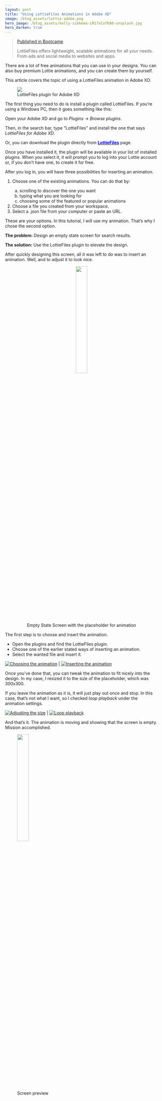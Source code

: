 ```yaml
---
layout: post
title: "Using LottieFiles Animations in Adobe XD"
image: /blog_assets/lottie-adobe.png
hero_image: /blog_assets/kelly-sikkema-LM17xCofKA0-unsplash.jpg
hero_darken: true
---
```

> <a href="https://medium.com/design-bootcamp/using-lottiefiles-animations-in-adobe-xd-d9f4d6906aa6"><span class="tag is-link">Published in Bootcamp</span></a><br>
> 
> LottieFiles offers lightweight, scalable animations for all your needs. From ads and social media to websites and apps.

There are a lot of free animations that you can use in your designs. You can also buy premium Lottie animations, and you can create them by yourself.

This article covers the topic of using a LottieFiles animation in Adobe XD.

<figure>
    <img src="/blog_assets/lottie-adobe.png">
    <figcaption>LottieFiles plugin for Adobe XD</figcaption>
</figure>


The first thing you need to do is install a plugin called LottieFiles. If you’re using a Windows PC, then it goes something like this:

Open your Adobe XD and go to *Plugins → Browse plugins*.

Then, in the search bar, type “LottieFiles” and install the one that says *LottieFiles for Adobe XD*.

Or, you can download the plugin directly from <a href="https://lottiefiles.com/plugins/adobe-xd"><strong style="color: blue">LottieFiles</strong></a> page.

Once you have installed it, the plugin will be available in your list of installed plugins. When you select it, it will prompt you to log into your Lottie account or, if you don’t have one, to create it for free.

After you log in, you will have three possibilities for inserting an animation.

<ol type="1">
<li>Choose one of the existing animations. You can do that by:</li>
<ol type="a">
   <li>scrolling to discover the one you want</li>
   <li>typing what you are looking for</li>
   <li>choosing some of the featured or popular animations</li>
</ol>
<li>Choose a file you created from your workspace.</li>
<li>Select a .json file from your computer or paste an URL.</li>
</ol>
These are your options. In this tutorial, I will use my animation. That’s why I chose the second option.

**The problem:** Design an empty state screen for search results.

**The solution:** Use the LottieFiles plugin to elevate the design.

After quickly designing this screen, all it was left to do was to insert an animation. Well, and to adjust it to look nice.

<figure align="center">
    <a href="/blog_assets/empty-state-placeholder.png">
    <img src="/blog_assets/empty-state-placeholder.png" height="30%" width="30%">
    </a>
    <figcaption>Empty State Screen with the placeholder for animation</figcaption>
</figure>

The first step is to choose and insert the animation.
- Open the plugins and find the LottieFiles plugin.
- Choose one of the earlier stated ways of inserting an animation.
- Select the wanted file and insert it.

[![Choosing the animation](/blog_assets/lottie-plugin-choose-animation.png)](/blog_assets/lottie-plugin-choose-animation.png)   |  [![Inserting the animation](/blog_assets/lottie-plugin-insert-animation.png)](/blog_assets/lottie-plugin-insert-animation.png)


Once you’ve done that, you can tweak the animation to fit nicely into the design. In my case, I resized it to the size of the placeholder, which was 300x300.

If you leave the animation as it is, it will just play out once and stop. In this case, that’s not what I want, so I checked *loop playback* under the animation settings.

[![Adjusting the size](/blog_assets/1-lottie-transform.png)](/blog_assets/1-lottie-transform.png)  |  [![Loop playback](/blog_assets/2-lottie-loop-playback.png)](/blog_assets/2-lottie-loop-playback.png)

And that’s it. The animation is moving and showing that the screen is empty. Mission accomplished.

<figure>
    <a href="/blog_assets/preview.gif">
    <img src="/blog_assets/preview.gif" height="30%" width="30%">
    </a>
    <figcaption>Screen preview</figcaption>
</figure>

